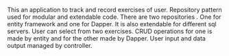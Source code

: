 This an application to track and record exercises of user. Repository pattern used for modular and extendable code. There are two repositories . One for entity framework and one for Dapper.
It is also extendable for different sql servers. 
User can select from two exercises. CRUD operations for one is made by entity and for the other made by Dapper.
User input and data output managed by controller. 
